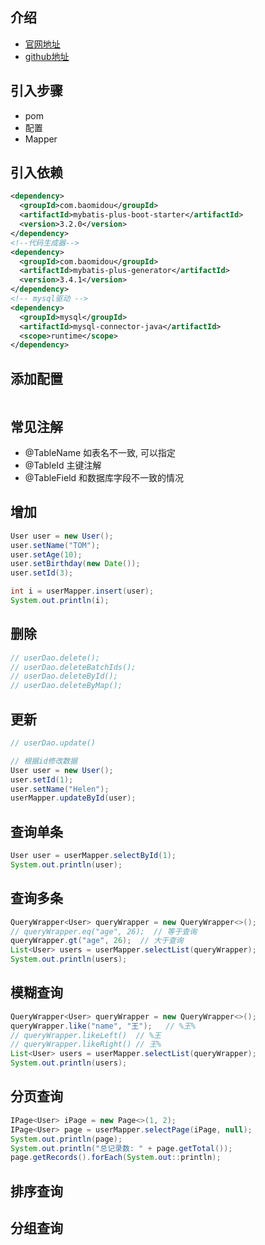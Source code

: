 
## 介绍
- [官网地址](https://baomidou.com/)
- [github地址](https://github.com/baomidou/mybatis-plus)



## 引入步骤

- pom
- 配置
- Mapper



## 引入依赖

```xml
<dependency>
  <groupId>com.baomidou</groupId>
  <artifactId>mybatis-plus-boot-starter</artifactId>
  <version>3.2.0</version>
</dependency>
<!--代码生成器-->
<dependency>
  <groupId>com.baomidou</groupId>
  <artifactId>mybatis-plus-generator</artifactId>
  <version>3.4.1</version>
</dependency>
<!-- mysql驱动 -->
<dependency>
  <groupId>mysql</groupId>
  <artifactId>mysql-connector-java</artifactId>
  <scope>runtime</scope>
</dependency>
```



## 添加配置

```properties
```



## 常见注解
- @TableName   如表名不一致, 可以指定
- @TableId     主键注解
- @TableField  和数据库字段不一致的情况

## 增加
```java
User user = new User();
user.setName("TOM");
user.setAge(10);
user.setBirthday(new Date());
user.setId(3);

int i = userMapper.insert(user);
System.out.println(i);
```

## 删除
```java
// userDao.delete();
// userDao.deleteBatchIds();
// userDao.deleteById();
// userDao.deleteByMap();
```

## 更新
```java
// userDao.update()

// 根据id修改数据
User user = new User();
user.setId(1);
user.setName("Helen");
userMapper.updateById(user);
```

## 查询单条
```java
User user = userMapper.selectById(1);
System.out.println(user);
```

## 查询多条
```java
QueryWrapper<User> queryWrapper = new QueryWrapper<>();
// queryWrapper.eq("age", 26);  // 等于查询
queryWrapper.gt("age", 26);  // 大于查询
List<User> users = userMapper.selectList(queryWrapper);
System.out.println(users);
```

## 模糊查询
```java
QueryWrapper<User> queryWrapper = new QueryWrapper<>();
queryWrapper.like("name", "王");   // %王%
// queryWrapper.likeLeft()  // %王
// queryWrapper.likeRight() // 王%
List<User> users = userMapper.selectList(queryWrapper);
System.out.println(users);
```

## 分页查询
```java
IPage<User> iPage = new Page<>(1, 2);
IPage<User> page = userMapper.selectPage(iPage, null);
System.out.println(page);
System.out.println("总记录数: " + page.getTotal());
page.getRecords().forEach(System.out::println);
```


## 排序查询

## 分组查询
